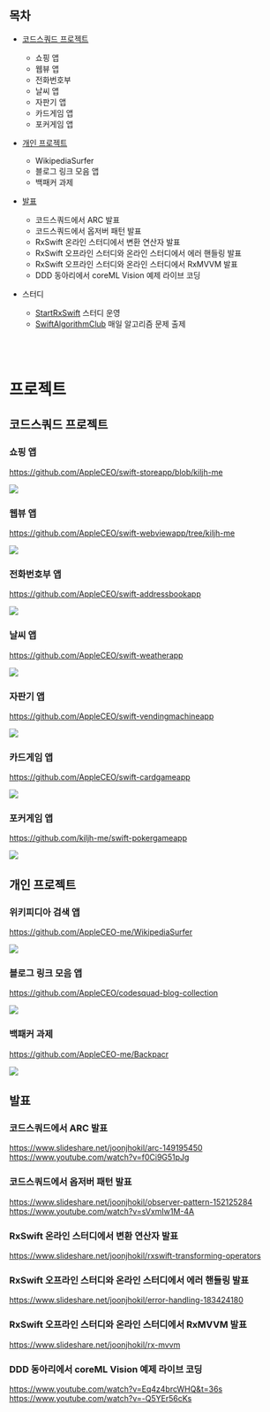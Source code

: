 ## 목차
- [코드스쿼드 프로젝트](https://github.com/kiljh-me/resume#코드스쿼드-프로젝트)
    - 쇼핑 앱
    - 웹뷰 앱
    - 전화번호부
    - 날씨 앱
    - 자판기 앱
    - 카드게임 앱
    - 포커게임 앱

- [개인 프로젝트](https://github.com/kiljh-me/resume#개인-프로젝트)
    - WikipediaSurfer
    - 블로그 링크 모음 앱
    - 백패커 과제

- [발표](https://github.com/kiljh-me/resume#발표)
    - 코드스쿼드에서 ARC 발표
    - 코드스쿼드에서 옵저버 패턴 발표
    - RxSwift 온라인 스터디에서 변환 연산자 발표
    - RxSwift 오프라인 스터디와 온라인 스터디에서 에러 핸들링 발표
    - RxSwift 오프라인 스터디와 온라인 스터디에서 RxMVVM 발표
    - DDD 동아리에서 coreML Vision 예제 라이브 코딩

- 스터디
    - [StartRxSwift](https://github.com/start-rxswift/Introduce) 스터디 운영
    - [SwiftAlgorithmClub](https://github.com/SwiftAlgorithmClub/DailyAlgorithm) 매일 알고리즘 문제 출제


<br>
<br>

# 프로젝트
## 코드스쿼드 프로젝트

### 쇼핑 앱
https://github.com/AppleCEO/swift-storeapp/blob/kiljh-me

![](https://github.com/AppleCEO/swift-storeapp/blob/kiljh-me/storeApp2.png)

### 웹뷰 앱
https://github.com/AppleCEO/swift-webviewapp/tree/kiljh-me

![](https://github.com/AppleCEO/swift-webviewapp/blob/kiljh-me/webview3.png)

### 전화번호부 앱
https://github.com/AppleCEO/swift-addressbookapp

![](https://github.com/AppleCEO/swift-addressbookapp/blob/master/addressbook3.png)

### 날씨 앱
https://github.com/AppleCEO/swift-weatherapp

![](https://github.com/AppleCEO/swift-weatherapp/blob/master/weather3.png)

### 자판기 앱
https://github.com/AppleCEO/swift-vendingmachineapp

![](https://github.com/AppleCEO/swift-vendingmachineapp/blob/master/vendingMachine.gif)

### 카드게임 앱
https://github.com/AppleCEO/swift-cardgameapp

![](https://github.com/AppleCEO/swift-cardgameapp/blob/master/play.gif)

### 포커게임 앱
https://github.com/kiljh-me/swift-pokergameapp

![](https://github.com/kiljh-me/swift-pokergameapp/blob/master/pokerGame.gif)

## 개인 프로젝트

### 위키피디아 검색 앱
https://github.com/AppleCEO-me/WikipediaSurfer

![](/images/WikipediaSurfer.gif)

### 블로그 링크 모음 앱
https://github.com/AppleCEO/codesquad-blog-collection

![](https://github.com/AppleCEO/codesquad-blog-collection/blob/master/playiOS.gif)

### 백패커 과제
https://github.com/AppleCEO-me/Backpacr

![](/images/Backpacr.gif)

## 발표

### 코드스쿼드에서 ARC 발표
https://www.slideshare.net/joonjhokil/arc-149195450
https://www.youtube.com/watch?v=f0Ci9G51pJg

### 코드스쿼드에서 옵저버 패턴 발표
https://www.slideshare.net/joonjhokil/observer-pattern-152125284
https://www.youtube.com/watch?v=sVxmIw1M-4A

### RxSwift 온라인 스터디에서 변환 연산자 발표
https://www.slideshare.net/joonjhokil/rxswift-transforming-operators

### RxSwift 오프라인 스터디와 온라인 스터디에서 에러 핸들링 발표
https://www.slideshare.net/joonjhokil/error-handling-183424180

### RxSwift 오프라인 스터디와 온라인 스터디에서 RxMVVM 발표
https://www.slideshare.net/joonjhokil/rx-mvvm

### DDD 동아리에서 coreML Vision 예제 라이브 코딩
https://www.youtube.com/watch?v=Eq4z4brcWHQ&t=36s
https://www.youtube.com/watch?v=-Q5YEr56cKs
